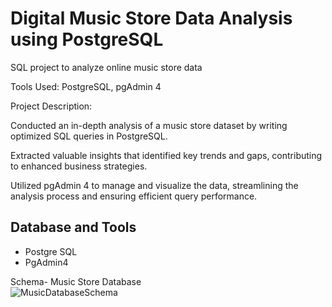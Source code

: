 # Digital Music Store Data Analysis using PostgreSQL
SQL project to analyze online music store data

Tools Used: PostgreSQL, pgAdmin 4

Project Description:

Conducted an in-depth analysis of a music store dataset by writing optimized SQL queries in PostgreSQL.

Extracted valuable insights that identified key trends and gaps, contributing to enhanced business strategies.

Utilized pgAdmin 4 to manage and visualize the data, streamlining the analysis process and ensuring efficient query performance.


## Database and Tools
* Postgre SQL
* PgAdmin4

Schema- Music Store Database  
![MusicDatabaseSchema](https://user-images.githubusercontent.com/112153548/213707717-bfc9f479-52d9-407b-99e1-e94db7ae10a3.png)
